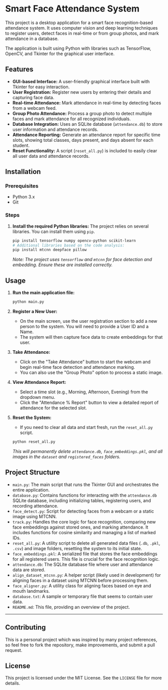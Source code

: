 # Smart Face Attendance System

This project is a desktop application for a smart face recognition-based attendance system. It uses computer vision and deep learning techniques to register users, detect faces in real-time or from group photos, and mark attendance in a database.

The application is built using Python with libraries such as TensorFlow, OpenCV, and Tkinter for the graphical user interface.

## Features

* **GUI-based Interface:** A user-friendly graphical interface built with Tkinter for easy interaction.
* **User Registration:** Register new users by entering their details and capturing face data.
* **Real-time Attendance:** Mark attendance in real-time by detecting faces from a webcam feed.
* **Group Photo Attendance:** Process a group photo to detect multiple faces and mark attendance for all recognized individuals.
* **Database Integration:** Uses an SQLite database (`attendance.db`) to store user information and attendance records.
* **Attendance Reporting:** Generate an attendance report for specific time slots, showing total classes, days present, and days absent for each student.
* **Reset Functionality:** A script (`reset_all.py`) is included to easily clear all user data and attendance records.

## Installation

### Prerequisites
* Python 3.x
* Git

### Steps

1.  **Install the required Python libraries:**
    The project relies on several libraries. You can install them using `pip`.
    ```bash
    pip install tensorflow numpy opencv-python scikit-learn
    # Additional libraries based on the code analysis:
    pip install mtcnn deepface pillow
    ```
    *Note: The project uses `tensorflow` and `mtcnn` for face detection and embedding. Ensure these are installed correctly.*

## Usage

1.  **Run the main application file:**
    ```bash
    python main.py
    ```

2.  **Register a New User:**
    * On the main screen, use the user registration section to add a new person to the system. You will need to provide a User ID and a Name.
    * The system will then capture face data to create embeddings for that user.

3.  **Take Attendance:**
    * Click on the "Take Attendance" button to start the webcam and begin real-time face detection and attendance marking.
    * You can also use the "Group Photo" option to process a static image.

4.  **View Attendance Report:**
    * Select a time slot (e.g., Morning, Afternoon, Evening) from the dropdown menu.
    * Click the "Attendance % Report" button to view a detailed report of attendance for the selected slot.

5.  **Reset the System:**
    * If you need to clear all data and start fresh, run the `reset_all.py` script.
    ```bash
    python reset_all.py
    ```
    *This will permanently delete `attendance.db`, `face_embeddings.pkl`, and all images in the `dataset` and `registered_faces` folders.*

## Project Structure

* `main.py`: The main script that runs the Tkinter GUI and orchestrates the entire application.
* `database.py`: Contains functions for interacting with the `attendance.db` SQLite database, including initializing tables, registering users, and recording attendance.
* `face_detect.py`: Script for detecting faces from a webcam or a static image using MTCNN.
* `track.py`: Handles the core logic for face recognition, comparing new face embeddings against stored ones, and marking attendance. It includes functions for cosine similarity and managing a list of marked IDs.
* `reset_all.py`: A utility script to delete all generated data files (`.db`, `.pkl`, `.csv`) and image folders, resetting the system to its initial state.
* `face_embeddings.pkl`: A serialized file that stores the face embeddings for all registered users. This file is crucial for the face recognition logic.
* `attendance.db`: The SQLite database file where user and attendance data are stored.
* `align_dataset_mtcnn.py`: A helper script (likely used in development) for aligning faces in a dataset using MTCNN before processing them.
* `face_aligner.py`: A utility class for aligning faces based on eye and mouth landmarks.
* `database.txt`: A sample or temporary file that seems to contain user data.
* `README.md`: This file, providing an overview of the project.

---

## Contributing

This is a personal project which was inspired by many project references, so feel free to fork the repository, make improvements, and submit a pull request.

## License

This project is licensed under the MIT License. See the `LICENSE` file for more details.
